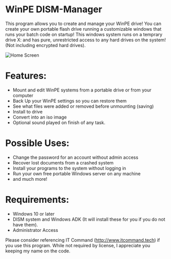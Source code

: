 # WinPE DISM-Manager
This program allows you to create and manage your WinPE drive! You can create your own portable flash drive running a customizable windows that runs your batch code on startup! This windows system runs on a temprary drive X: and has pure, unrestricted access to any hard drives on the system! (Not including encrypted hard drives).

![Home Screen](https://s19.postimg.cc/yqp6n27wz/disk_inv.png "Screenshot of Home Screen")

# Features:
- Mount and edit WinPE systems from a portable drive or from your computer
- Back Up your WinPE settings so you can restore them
- See what files were added or removed before unmounting (saving)
- Install to drive
- Convert into an iso image
- Optional sound played on finish of any task.

# Possible Uses:
- Change the password for an account without admin access
- Recover lost documents from a crashed system
- Install your programs to the system without logging in
- Run your own free portable Windows server on any machine
- and much more!

# Requirements:
- Windows 10 or later
- DISM system and Windows ADK (It will install these for you if you do not have them).
- Administrator Access

Please consider referencing IT Command (http://www.itcommand.tech) if you use this program.
While not required by license, I appreciate you keeping my name on the code.
